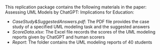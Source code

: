 This replication package contains the following materials in the paper: Assessing UML Models by ChatGPT: Implications for Education:

- *CaseStudy&SuggestedAnswers.pdf*: The PDF file provides the case study of a specified UML modeling task and the suggested answers
- *ScoreData.xlsx*: The Excel file records the scores of the UML modeling reports given by ChatGPT and human scorers
- *Report*: The folder contains the UML modeling reports of 40 students
